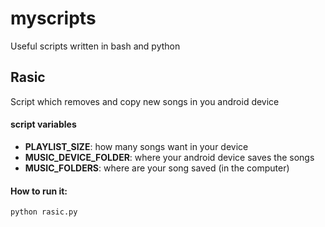 # myscripts
Useful scripts written in bash and python

## Rasic
Script which removes and copy new songs in you android device

#### script variables
* **PLAYLIST_SIZE**: how many songs want in your device
* **MUSIC_DEVICE_FOLDER**: where your android device saves the songs 
* **MUSIC_FOLDERS**: where are your song saved (in the computer)

#### How to run it:

```sh
python rasic.py 
```
